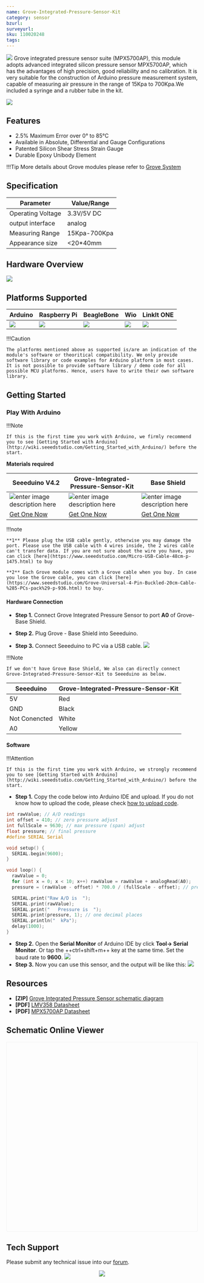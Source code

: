 ```yaml
---
name: Grove-Integrated-Pressure-Sensor-Kit
category: sensor
bzurl: 
surveyurl: 
sku: 110020248
tags:
---
```

![](https://raw.githubusercontent.com/SeeedDocument/Grove-Integrated-Pressure-Sensor-Kit-MPX5700AP/master/img/Grove-Integrated-Pressure-Sensor-Kit-MPX5700AP-wiki.jpg)
Grove integrated pressure sensor suite (MPX5700AP), this module adopts advanced integrated silicon pressure sensor MPX5700AP, which has the advantages of high precision, good reliability and no calibration. It is very suitable for the construction of Arduino pressure measurement system, capable of measuring air pressure in the range of 15Kpa to 700Kpa.We included a syringe and a rubber tube in the kit.
<p style=":center"><a href="https://www.seeedstudio.com/Grove-Integrated-Pressure-Sensor-Kit-MPX5700AP-p-4295.html" target="_blank"><img src="https://github.com/SeeedDocument/wiki_english/raw/master/docs/images/300px-Get_One_Now_Banner-ragular.png" /></a></p>


## Features

 - 2.5% Maximum Error over 0° to 85°C
 - Available in Absolute, Differential and Gauge Configurations
 - Patented Silicon Shear Stress Strain Gauge
 - Durable Epoxy Unibody Element

!!!Tip
    More details about Grove modules please refer to [Grove System](http://wiki.seeedstudio.com/Grove_System/)

## Specification

|Parameter|Value/Range|
|---|---|
|Operating Voltage|	3.3V/5V DC|
| output interface | analog |
|Measuring Range|15Kpa-700Kpa|
|Appearance size|<20*40mm|


## Hardware Overview

![](https://raw.githubusercontent.com/SeeedDocument/Grove-Integrated-Pressure-Sensor-Kit-MPX5700AP/master/img/Grove-Integrated-Pressure-Sensor-Kit-MPX5700AP-pin.jpg)


## Platforms Supported

| Arduino| Raspberry Pi| BeagleBone| Wio| LinkIt ONE|
|--------|-------------|-----------|----|-----------|
| ![](https://raw.githubusercontent.com/SeeedDocument/wiki_english/master/docs/images/arduino_logo.jpg) | ![](https://raw.githubusercontent.com/SeeedDocument/wiki_english/master/docs/images/raspberry_pi_logo_n.jpg) | ![](https://raw.githubusercontent.com/SeeedDocument/wiki_english/master/docs/images/bbg_logo_n.jpg) | ![](https://raw.githubusercontent.com/SeeedDocument/wiki_english/master/docs/images/wio_logo_n.jpg) | ![](https://raw.githubusercontent.com/SeeedDocument/wiki_english/master/docs/images/linkit_logo_n.jpg) |


!!!Caution  

    The platforms mentioned above as supported is/are an indication of the module's software or theoritical compatibility. We only provide software library or code examples for Arduino platform in most cases. It is not possible to provide software library / demo code for all possible MCU platforms. Hence, users have to write their own software library.




## Getting Started


### Play With Arduino


!!!Note

    If this is the first time you work with Arduino, we firmly recommend you to see [Getting Started with Arduino](http://wiki.seeedstudio.com/Getting_Started_with_Arduino/) before the start.




**Materials required**

| Seeeduino V4.2 | Grove-Integrated-Pressure-Sensor-Kit | Base Shield |
|--------------|----------------------|-----------------|
|![enter image description here](https://raw.githubusercontent.com/SeeedDocument/Grove_Light_Sensor/master/images/gs_1.jpg)|![enter image description here](https://raw.githubusercontent.com/SeeedDocument/Grove-Integrated-Pressure-Sensor-Kit-MPX5700AP/master/img/Grove-Integrated-Pressure-Sensor-Kit-MPX5700AP-210-157.png)|![enter image description here](https://raw.githubusercontent.com/SeeedDocument/Grove_Light_Sensor/master/images/gs_4.jpg)|
|[Get One Now](http://www.seeedstudio.com/Seeeduino-V4.2-p-2517.html)|[Get One Now](https://www.seeedstudio.com/Grove-Integrated-Pressure-Sensor-Kit-MPX5700AP-p-4295.html)|[Get One Now](https://www.seeedstudio.com/Base-Shield-V2-p-1378.html)|


!!!note

	**1** Please plug the USB cable gently, otherwise you may damage the port. Please use the USB cable with 4 wires inside, the 2 wires cable can't transfer data. If you are not sure about the wire you have, you can click [here](https://www.seeedstudio.com/Micro-USB-Cable-48cm-p-1475.html) to buy 
    
	**2** Each Grove module comes with a Grove cable when you buy. In case you lose the Grove cable, you can click [here](https://www.seeedstudio.com/Grove-Universal-4-Pin-Buckled-20cm-Cable-%285-PCs-pack%29-p-936.html) to buy.




#### Hardware Connection


- **Step 1.** Connect Grove Integrated Pressure Sensor to port **A0** of Grove-Base Shield.

- **Step 2.** Plug Grove - Base Shield into Seeeduino.

- **Step 3.** Connect Seeeduino to PC via a USB cable.
![](https://raw.githubusercontent.com/SeeedDocument/Grove-Integrated-Pressure-Sensor-Kit-MPX5700AP/master/img/Grove-Integrated-Pressure-Sensor-Kit-MPX5700AP-con.jpg)


!!!Note   
     
    If we don't have Grove Base Shield, We also can directly connect Grove-Integrated-Pressure-Sensor-Kit to Seeeduino as below.





| Seeeduino       | Grove-Integrated-Pressure-Sensor-Kit |
|---------------|-------------------------|
| 5V            | Red                     |
| GND           | Black                   |
| Not Conencted | White                   |
| A0            | Yellow                  |



#### Software


!!!Attention

    If this is the first time you work with Arduino, we strongly recommend you to see [Getting Started with Arduino](http://wiki.seeedstudio.com/Getting_Started_with_Arduino/) before the start.



- **Step 1.** Copy the code below into Arduino IDE and upload. If you do not know how to upload the code, please check [how to upload code](http://wiki.seeedstudio.com/Upload_Code/).


```c
int rawValue; // A/D readings
int offset = 410; // zero pressure adjust
int fullScale = 9630; // max pressure (span) adjust
float pressure; // final pressure
#define SERIAL Serial

void setup() {
  SERIAL.begin(9600);
}

void loop() {
  rawValue = 0;
  for (int x = 0; x < 10; x++) rawValue = rawValue + analogRead(A0);
  pressure = (rawValue - offset) * 700.0 / (fullScale - offset); // pressure conversion

  SERIAL.print("Raw A/D is  ");
  SERIAL.print(rawValue);
  SERIAL.print("   Pressure is  ");
  SERIAL.print(pressure, 1); // one decimal places
  SERIAL.println("  kPa");
  delay(1000);
}
```
- **Step 2.** Open the **Serial Monitor** of Arduino IDE by click **Tool-> Serial Monitor**. Or tap the ++ctrl+shift+m++ key at the same time. Set the baud rate to **9600**.
![](https://raw.githubusercontent.com/SeeedDocument/Grove-Integrated-Pressure-Sensor-Kit-MPX5700AP/master/img/result1.png)
- **Step 3.**  Now you can use this sensor, and the output will be like this:
![](https://raw.githubusercontent.com/SeeedDocument/Grove-Integrated-Pressure-Sensor-Kit-MPX5700AP/master/img/result2.png)


## Resources


- **[ZIP]** [Grove Integrated Pressure Sensor schematic diagram](https://github.com/SeeedDocument/Grove-Integrated-Pressure-Sensor-Kit-MPX5700AP/raw/master/res/Grove%20-%20Integrated%20Pressure%20Sensor%20Kit%20(MPX5700AP)_v1.0.zip)
- **[PDF]** [LMV358 Datasheet](https://github.com/SeeedDocument/Grove-Integrated-Pressure-Sensor-Kit-MPX5700AP/raw/master/res/LMV358_datasheet.pdf)
- **[PDF]** [MPX5700AP Datasheet](https://github.com/SeeedDocument/Grove-Integrated-Pressure-Sensor-Kit-MPX5700AP/raw/master/res/LMV358_datasheet.pdf)


## Schematic Online Viewer


<div class="altium-ecad-viewer" data-project-src="https://github.com/SeeedDocument/Grove-Integrated-Pressure-Sensor-Kit-MPX5700AP/raw/master/res/Grove%20-%20Integrated%20Pressure%20Sensor%20Kit%20(MPX5700AP)_v1.0.zip" style="border-radius: 0px 0px 4px 4px; height:500px; border-style: solid; border-width: 1px; border-color: rgb(241,241, 241); overflow: hidden; max-width: 1280px; max-height: 700px; box-sizing: border-box;" /></div>


## Tech Support


Please submit any technical issue into our [forum](http://forum.seeedstudio.com/).
<br /><p style="text-align:center"><a href="https://www.seeedstudio.com/act-4.html?utm_source=wiki&utm_medium=wikibanner&utm_campaign=newproducts" target="_blank"><img src="https://github.com/SeeedDocument/Wiki_Banner/raw/master/new_product.jpg" /></a></p>                                                                                                                                                                                                                                                                                                                                                                                                                                               
